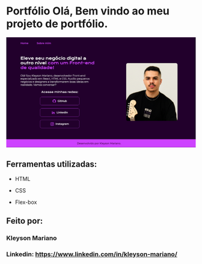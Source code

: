 # Portfólio Olá, Bem vindo ao meu projeto de portfólio.

![image](./assets/Readme.png)

## Ferramentas utilizadas:

- HTML

- CSS

- Flex-box

## Feito por:

### Kleyson Mariano

### Linkedin: https://www.linkedin.com/in/kleyson-mariano/
